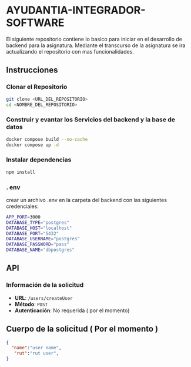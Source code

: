 # AYUDANTIA-INTEGRADOR-SOFTWARE
El siguiente repositorio contiene lo basico para iniciar en el desarrollo de backend para la asignatura.
Mediante el transcurso de la asignatura se ira actualizando el repositorio con mas funcionalidades.

## Instrucciones
### Clonar el Repositorio

```bash
git clone <URL_DEL_REPOSITORIO>
cd <NOMBRE_DEL_REPOSITORIO>
```
### Construir y evantar los Servicios del backend y la base de datos

```bash
docker compose build --no-cache
docker compose up -d
```

### Instalar dependencias
```bash
npm install
```

### . env
crear un archivo .env en la carpeta del backend con las siguientes credenciales:
```bash
APP_PORT=3000
DATABASE_TYPE="postgres"
DATABASE_HOST="localhost"
DATABASE_PORT="5432"
DATABASE_USERNAME="postgres"
DATABASE_PASSWORD="pass"
DATABASE_NAME="dbpostgres"
```



## API 

### Información de la solicitud
- **URL**: `/users/createUser`
- **Método**: `POST`
- **Autenticación**: No requerida ( por el momento)
## Cuerpo de la solicitud ( Por el momento )
```json
{
  "name":"user name",
   "rut":"rut user",
}
